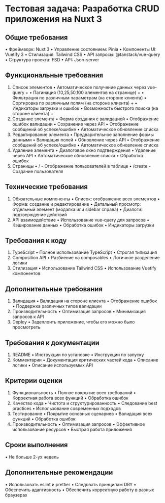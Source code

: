 # Тестовая задача: Разработка CRUD приложения на Nuxt 3

## Общие требования
•	Фреймворк: Nuxt 3
•	Управление состоянием: Pinia
•	Компоненты UI: Vuetify 3
•	Стилизация: Tailwind CSS
•	API запросы: @tanstack/vue-query
•	Структура проекта: FSD
•	API: Json-server

## Функциональные требования
1.	Список элементов
•	Автоматическое получение данных через vue-query +
•	Пагинация (10,25,50,100 элементов на странице) +
•	Фильтрация по различным параметрам (на стороне клиента)
•	Сортировка по различным полям (на стороне клиента) +
•	Индикаторы загрузки и ошибок
•	Возможность быстрого поиска (на стороне клиента) +
2.	Создание элемента
•	Форма создания с валидацией
•	Отображение ошибок валидации
•	Сохранение через API
•	Отображение сообщений об успехе/ошибке
•	Автоматическое обновление списка
3.	Редактирование элемента
•	Предварительное заполнение формы данными
•	Валидация полей
•	Обновление через API
•	Отображение сообщений об успехе/ошибке
•	Автоматическое обновление списка
4.	Удаление элемента
•	Диалоговое окно подтверждения
•	Удаление через API
•	Автоматическое обновление списка
•	Обработка ошибок
5.	Страницы
•	/ - Отображение пользователей в таблице
•	/create - Создание пользователя

## Технические требования
1.	Обязательные компоненты
•	Список: отображение всех элементов
•	Форма: создание и редактирование
•	Детальный просмотр: отдельный элемент (модалка или sidebar справа)
•	Диалоги: подтверждение действий
2.	API взаимодействие
•	Использование vue-query для запросов
•	Кэширование данных
•	Обработка ошибок
•	Индикаторы загрузки

## Требования к коду
1.	TypeScript
•	Полное использование TypeScript
•	Строгая типизация
2.	Composition API
•	Разбиение на composables
•	Логичное разделение логики
3.	Стилизация
•	Использование Tailwind CSS
•	Использование Vuetify компонентов

## Дополнительные требования
1.	Валидация
•	Валидация на стороне клиента
•	Отображение ошибок
•	Поддержка различных типов валидации
2.	Производительность
•	Оптимизация запросов
•	Минимизация запросов к API
3.	Deploy
•	Задеплоить приложение, чтобы его можно было просмотреть

## Требования к документации
1.	README
•	Инструкции по установке
•	Инструкции по запуску
2.	Комментарии
•	Документация критических частей кода
•	Описание логики
•	Описание используемых API

## Критерии оценки
1.	Функциональность
•	Полное покрытие всех требований
•	Корректная работа всех функций
•	Обработка ошибок
2.	Качество кода
•	Чистота и структурированность
•	Следование best practices
•	Использование современных подходов
3.	Тестирование
•	Покрытие основных сценариев
•	Валидация всех функций
•	Обработка ошибок
4.	Производительность
•	Оптимизация запросов
•	Эффективное использование ресурсов
•	Быстрая работа приложения

## Сроки выполнения
•	Не больше 2-ух недель

## Дополнительные рекомендации
•	Использовать eslint и prettier
•	Следовать принципам DRY
•	Обеспечить адаптивность
•	Обеспечить корректную работу в разных браузерах
